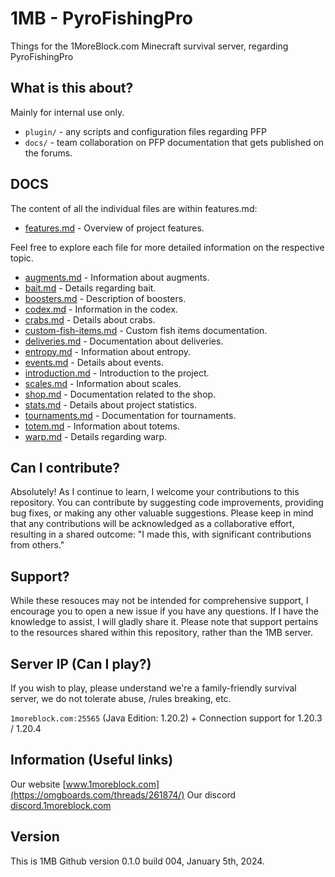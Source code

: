 # 1MB - PyroFishingPro

Things for the 1MoreBlock.com Minecraft survival server, regarding PyroFishingPro

## What is this about?

Mainly for internal use only.

- `plugin/` - any scripts and configuration files regarding PFP
- `docs/` - team collaboration on PFP documentation that gets published on the forums.

## DOCS
The content of all the individual files are within features.md:
- [features.md](docs/features.md) - Overview of project features.

Feel free to explore each file for more detailed information on the respective topic.
- [augments.md](docs/augments.md) - Information about augments.
- [bait.md](docs/bait.md) - Details regarding bait.
- [boosters.md](docs/boosters.md) - Description of boosters.
- [codex.md](docs/codex.md) - Information in the codex.
- [crabs.md](docs/crabs.md) - Details about crabs.
- [custom-fish-items.md](docs/custom-fish-items.md) - Custom fish items documentation.
- [deliveries.md](docs/deliveries.md) - Documentation about deliveries.
- [entropy.md](docs/entropy.md) - Information about entropy.
- [events.md](docs/events.md) - Details about events.
- [introduction.md](docs/introduction.md) - Introduction to the project.
- [scales.md](docs/scales.md) - Information about scales.
- [shop.md](docs/shop.md) - Documentation related to the shop.
- [stats.md](docs/stats.md) - Details about project statistics.
- [tournaments.md](docs/tournaments.md) - Documentation for tournaments.
- [totem.md](docs/totem.md) - Information about totems.
- [warp.md](docs/warp.md) - Details regarding warp.

## Can I contribute?

Absolutely! As I continue to learn, I welcome your contributions to this repository. You can contribute by suggesting code improvements, providing bug fixes, or making any other valuable suggestions. Please keep in mind that any contributions will be acknowledged as a collaborative effort, resulting in a shared outcome: "I made this, with significant contributions from others."

## Support?

While these resouces may not be intended for comprehensive support, I encourage you to open a new issue if you have any questions. If I have the knowledge to assist, I will gladly share it. Please note that support pertains to the resources shared within this repository, rather than the 1MB server.

## Server IP (Can I play?)

If you wish to play, please understand we're a family-friendly survival server, we do not tolerate abuse, /rules breaking, etc. 

`1moreblock.com:25565` (Java Edition: 1.20.2) + Connection support for 1.20.3 / 1.20.4

## Information (Useful links)

Our website [www.1moreblock.com](https://omgboards.com/threads/261874/)
Our discord [discord.1moreblock.com](https://discord.gg/floris)

## Version

This is 1MB Github version 0.1.0 build 004, January 5th, 2024.

